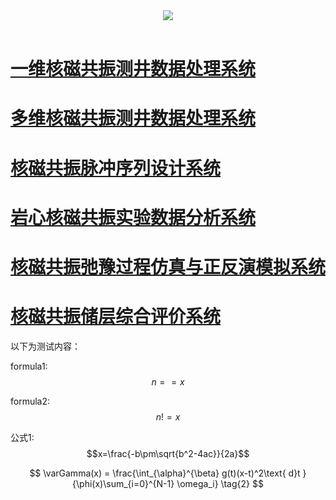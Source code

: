 <script type="text/javascript" async src="https://cdn.mathjax.org/mathjax/latest/MathJax.js?config=TeX-MML-AM_CHTML"> </script>
<div align="center">
  <img src="http://www.welllogging.cn/welllogging/zb_users/theme/tianxing/include/logo.gif"><br><br>
</div>


# [一维核磁共振测井数据处理系统](./一维核磁共振测井数据处理系统/readme.md)
# [多维核磁共振测井数据处理系统](./多维核磁共振测井数据处理系统/readme.md)
# [核磁共振脉冲序列设计系统](./核磁共振脉冲序列设计系统/readme.md)
# [岩心核磁共振实验数据分析系统](./岩心核磁共振实验数据分析系统/readme.md)
# [核磁共振弛豫过程仿真与正反演模拟系统](./核磁共振弛豫过程仿真与正反演模拟系统/readme.md)
# [核磁共振储层综合评价系统](./核磁共振储层综合评价系统/readme.md)




以下为测试内容：

formula1: $$n==x$$

formula2: $$n!=x$$


公式1: $$x=\frac{-b\pm\sqrt{b^2-4ac}}{2a}$$


$$
 \varGamma(x) = \frac{\int_{\alpha}^{\beta} g(t)(x-t)^2\text{ d}t }{\phi(x)\sum_{i=0}^{N-1} \omega_i} \tag{2}
$$

